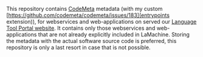 This repository contains [CodeMeta](https://codemeta.github.io/) metadata (with my custom [https://github.com/codemeta/codemeta/issues/183](entrypoints extension)), for webservices and web-applications on served our [Language Tool Portal website](https://webservices-lst.science.ru.nl). It contains only those webservices and web-applications that are not already explicitly included in LaMachine. Storing the metadata with the actual software source code is preferred, this repository is only a last resort in case that is not possible.
